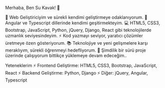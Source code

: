 Merhaba, Ben Su Kavak! 👋

🔭 Web Geliştiriciyim ve sürekli kendimi geliştirmeye odaklanıyorum.
🌱 Angular ve Typescript dillerinde kendimi geşitirmekteyim.
💻 HTML5, CSS3, Bootstrap, JavaScript, Python, jQuery, Django, React gibi teknolojilerde uzmanlık seviyesindeyim.
⚡ Kod yazmayı seviyor, yaratıcı çözümler üretmeye özen gösteriyorum.
📚 Teknolojiye ve yeni gelişmelere karşı meraklıyım, sürekli öğrenmeyi hedefliyorum.
👋 Şimdilik bir sürü proje üzerinde çalışıyorum bittikçe yüklemeye devam edeceğim..

Yeteneklerim
⚡ Frontend Geliştirme: HTML5, CSS3, Bootstrap, JavaScript, React
⚡ Backend Geliştirme: Python, Django
⚡ Diğer: jQuery, Angular, Typescript
